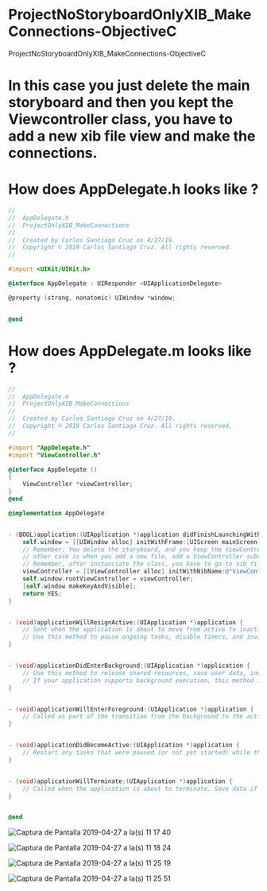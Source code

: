 # ProjectNoStoryboardOnlyXIB_MakeConnections-ObjectiveC
ProjectNoStoryboardOnlyXIB_MakeConnections-ObjectiveC

# In  this case you just delete the main storyboard and then you kept the Viewcontroller class, you have to add a new xib file view and make the connections.

# How does AppDelegate.h looks like ?

``` objective-c
//
//  AppDelegate.h
//  ProjectOnlyXIB_MakeConnections
//
//  Created by Carlos Santiago Cruz on 4/27/19.
//  Copyright © 2019 Carlos Santiago Cruz. All rights reserved.
//

#import <UIKit/UIKit.h>

@interface AppDelegate : UIResponder <UIApplicationDelegate>

@property (strong, nonatomic) UIWindow *window;


@end
```

# How does AppDelegate.m looks like ?

``` objective-c
//
//  AppDelegate.m
//  ProjectOnlyXIB_MakeConnections
//
//  Created by Carlos Santiago Cruz on 4/27/19.
//  Copyright © 2019 Carlos Santiago Cruz. All rights reserved.
//

#import "AppDelegate.h"
#import "ViewController.h"

@interface AppDelegate ()
{
    ViewController *viewController;
}
@end

@implementation AppDelegate


- (BOOL)application:(UIApplication *)application didFinishLaunchingWithOptions:(NSDictionary *)launchOptions {
    self.window = [[UIWindow alloc] initWithFrame:[UIScreen mainScreen].bounds];
    // Remember: You delete the storyboard, and you keep the ViewController class.
    // other case is when you add a new file, add a ViewController subclass of UIController and add the xib file. In this case you don`t have to make the connections.
    // Remember, after instanciate the class, you have to go to xib file and make the connections.
    viewController = [[ViewController alloc] initWithNibName:@"ViewController" bundle:nil];
    self.window.rootViewController = viewController;
    [self.window makeKeyAndVisible];
    return YES;
}


- (void)applicationWillResignActive:(UIApplication *)application {
    // Sent when the application is about to move from active to inactive state. This can occur for certain types of temporary interruptions (such as an incoming phone call or SMS message) or when the user quits the application and it begins the transition to the background state.
    // Use this method to pause ongoing tasks, disable timers, and invalidate graphics rendering callbacks. Games should use this method to pause the game.
}


- (void)applicationDidEnterBackground:(UIApplication *)application {
    // Use this method to release shared resources, save user data, invalidate timers, and store enough application state information to restore your application to its current state in case it is terminated later.
    // If your application supports background execution, this method is called instead of applicationWillTerminate: when the user quits.
}


- (void)applicationWillEnterForeground:(UIApplication *)application {
    // Called as part of the transition from the background to the active state; here you can undo many of the changes made on entering the background.
}


- (void)applicationDidBecomeActive:(UIApplication *)application {
    // Restart any tasks that were paused (or not yet started) while the application was inactive. If the application was previously in the background, optionally refresh the user interface.
}


- (void)applicationWillTerminate:(UIApplication *)application {
    // Called when the application is about to terminate. Save data if appropriate. See also applicationDidEnterBackground:.
}


@end
```

![Captura de Pantalla 2019-04-27 a la(s) 11 17 40](https://user-images.githubusercontent.com/24994818/56852450-e96d7480-68d8-11e9-81b6-a9c38934a831.png)

![Captura de Pantalla 2019-04-27 a la(s) 11 18 24](https://user-images.githubusercontent.com/24994818/56852467-13269b80-68d9-11e9-9c66-5e7c12e2ba99.png)

![Captura de Pantalla 2019-04-27 a la(s) 11 25 19](https://user-images.githubusercontent.com/24994818/56852470-1a4da980-68d9-11e9-8669-d700002b1cc1.png)

![Captura de Pantalla 2019-04-27 a la(s) 11 25 51](https://user-images.githubusercontent.com/24994818/56852473-20438a80-68d9-11e9-9997-d6e64ef73183.png)





